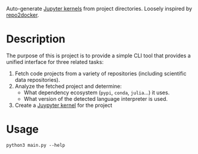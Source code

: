 Auto-generate [Jupyter kernels](https://docs.jupyter.org/en/stable/projects/kernels.html) from project directories. Loosely inspired by [repo2docker](https://github.com/jupyterhub/repo2docker/).

# Description

The purpose of this is project is to provide a simple CLI tool that provides a unified interface for three related tasks:

1. Fetch code projects from a variety of repositories (including scientific data repositories).
2. Analyze the fetched project and determine:
    * What dependency ecosystem (`pypi`, `conda`, `julia`...) it uses.
    * What version of the detected language interpreter is used.
3. Create a [Juypyter kernel](https://docs.jupyter.org/en/stable/projects/kernels.html) for the project

# Usage

`python3 main.py --help`
